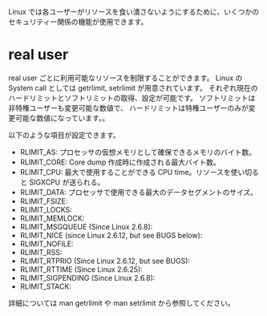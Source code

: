 Linux では各ユーザーがリソースを食い潰さないようにするために、いくつかのセキュリティー関係の機能が使用できます。

# real user
real user ごとに利用可能なリソースを制限することができます。
Linux の System call としては getrlimit, setrlimit が用意されています。
それぞれ現在のハードリミットとソフトリミットの取得、設定が可能です。
ソフトリミットは非特権ユーザーも変更可能な数値で、 ハードリミットは特権ユーザーのみが変更可能な数値になっています。。

以下のような項目が設定できます。

* RLIMIT_AS: プロセッサの仮想メモリとして確保できるメモリのバイト数。
* RLIMIT_CORE: Core dump 作成時に作成される最大バイト数。
* RLIMIT_CPU: 最大で使用することができる CPU time。リソースを使い切ると SIGXCPU が送られる。
* RLIMIT_DATA: プロセッサで使用できる最大のデータセグメントのサイズ。
* RLIMIT_FSIZE: 
* RLIMIT_LOCKS: 
* RLIMIT_MEMLOCK: 
* RLIMIT_MSGQUEUE (Since Linux 2.6.8): 
* RLIMIT_NICE (since Linux 2.6.12, but see BUGS below): 
* RLIMIT_NOFILE: 
* RLIMIT_RSS: 
* RLIMIT_RTPRIO (Since Linux 2.6.12, but see BUGS): 
* RLIMIT_RTTIME (Since Linux 2.6.25): 
* RLIMIT_SIGPENDING (Since Linux 2.6.8): 
* RLIMIT_STACK: 

詳細については man getrlimit や man setrlimit から参照してください。

